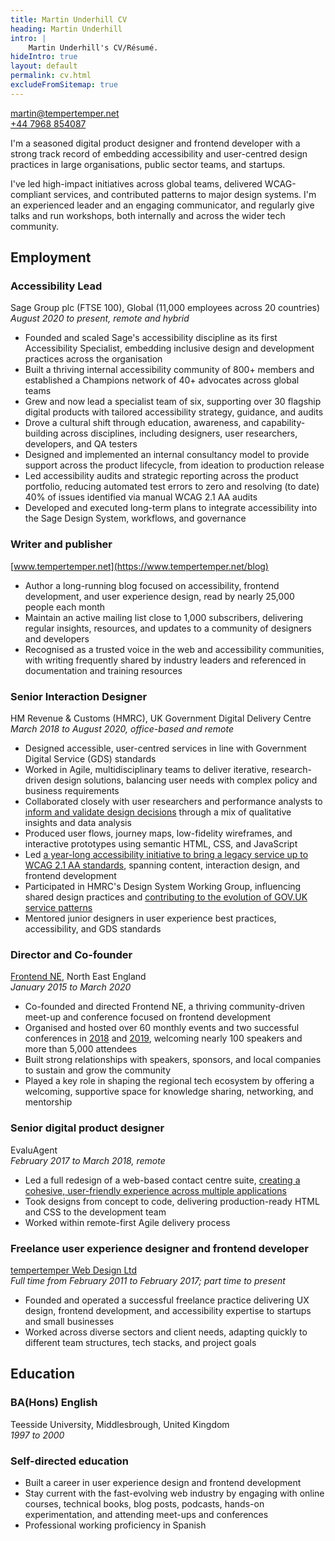 ```yaml
---
title: Martin Underhill CV
heading: Martin Underhill
intro: |
    Martin Underhill's CV/Résumé.
hideIntro: true
layout: default
permalink: cv.html
excludeFromSitemap: true
---
```


[martin@tempertemper.net](mailto:martin@tempertemper.net)
<br />
[+44 7968 854087](tel:00447968854087)

I'm a seasoned digital product designer and frontend developer with a strong track record of embedding accessibility and user-centred design practices in large organisations, public sector teams, and startups.

I've led high-impact initiatives across global teams, delivered WCAG-compliant services, and contributed patterns to major design systems. I'm an experienced leader and an engaging communicator, and regularly give talks and run workshops, both internally and across the wider tech community.


## Employment

### Accessibility Lead

Sage Group plc (FTSE 100), Global (11,000 employees across 20 countries)
<br />
<i>August 2020 to present, remote and hybrid</i>

- Founded and scaled Sage's accessibility discipline as its first Accessibility Specialist, embedding inclusive design and development practices across the organisation
- Built a thriving internal accessibility community of 800+ members and established a Champions network of 40+ advocates across global teams
- Grew and now lead a specialist team of six, supporting over 30 flagship digital products with tailored accessibility strategy, guidance, and audits
- Drove a cultural shift through education, awareness, and capability-building across disciplines, including designers, user researchers, developers, and QA testers
- Designed and implemented an internal consultancy model to provide support across the product lifecycle, from ideation to production release
- Led accessibility audits and strategic reporting across the product portfolio, reducing automated test errors to zero and resolving (to date) 40% of issues identified via manual WCAG 2.1 AA audits
- Developed and executed long-term plans to integrate accessibility into the Sage Design System, workflows, and governance

### Writer and publisher

[www.tempertemper.net](https://www.tempertemper.net/blog)

- Author a long-running blog focused on accessibility, frontend development, and user experience design, read by nearly 25,000 people each month
- Maintain an active mailing list close to 1,000 subscribers, delivering regular insights, resources, and updates to a community of designers and developers
- Recognised as a trusted voice in the web and accessibility communities, with writing frequently shared by industry leaders and referenced in documentation and training resources

### Senior Interaction Designer

HM Revenue & Customs (HMRC), UK Government Digital Delivery Centre
<br />
<i>March 2018 to August 2020, office-based and remote</i>

- Designed accessible, user-centred services in line with Government Digital Service (GDS) standards
- Worked in Agile, multidisciplinary teams to deliver iterative, research-driven design solutions, balancing user needs with complex policy and business requirements
- Collaborated closely with user researchers and performance analysts to [inform and validate design decisions](https://www.tempertemper.net/portfolio/efficient-simple-and-usable-govuk-dashboard-pages) through a mix of qualitative insights and data analysis
- Produced user flows, journey maps, low-fidelity wireframes, and interactive prototypes using semantic HTML, CSS, and JavaScript
- Led [a year-long accessibility initiative to bring a legacy service up to WCAG 2.1 AA standards](https://www.tempertemper.net/portfolio/making-a-government-service-accessible), spanning content, interaction design, and frontend development
- Participated in HMRC's Design System Working Group, influencing shared design practices and [contributing to the evolution of GOV.UK service patterns](https://www.tempertemper.net/portfolio/a-minimal-task-list-pattern-for-govuk)
- Mentored junior designers in user experience best practices, accessibility, and GDS standards

### Director and Co-founder

[Frontend NE](https://www.frontendne.co.uk), North East England
<br />
<i>January 2015 to March 2020</i>

- Co-founded and directed Frontend NE, a thriving community-driven meet-up and conference focused on frontend development
- Organised and hosted over 60 monthly events and two successful conferences in [2018](https://2018.frontendne.co.uk) and [2019](https://2019.frontendne.co.uk), welcoming nearly 100 speakers and more than 5,000 attendees
- Built strong relationships with speakers, sponsors, and local companies to sustain and grow the community
- Played a key role in shaping the regional tech ecosystem by offering a welcoming, supportive space for knowledge sharing, networking, and mentorship

### Senior digital product designer

EvaluAgent
<br />
<i>February 2017 to March 2018, remote</i>

- Led a full redesign of a web-based contact centre suite, [creating a cohesive, user-friendly experience across multiple applications](https://www.tempertemper.net/portfolio/designing-a-cohesive-suite-of-applications)
- Took designs from concept to code, delivering production-ready HTML and CSS to the development team
- Worked within remote-first Agile delivery process

### Freelance user experience designer and frontend developer

[tempertemper Web Design Ltd](https://www.tempertemper.net)
<br />
<i>Full time from February 2011 to February 2017; part time to present</i>

- Founded and operated a successful freelance practice delivering UX design, frontend development, and accessibility expertise to startups and small businesses
- Worked across diverse sectors and client needs, adapting quickly to different team structures, tech stacks, and project goals


## Education

### BA(Hons) English

Teesside University, Middlesbrough, United Kingdom
<br />
<i>1997 to 2000</i>

### Self-directed education

- Built a career in user experience design and frontend development
- Stay current with the fast-evolving web industry by engaging with online courses, technical books, blog posts, podcasts, hands-on experimentation, and attending meet-ups and conferences
- Professional working proficiency in Spanish
